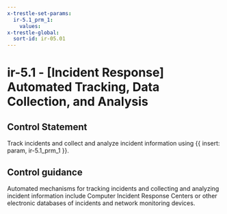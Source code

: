 ```yaml
---
x-trestle-set-params:
  ir-5.1_prm_1:
    values:
x-trestle-global:
  sort-id: ir-05.01
---
```


# ir-5.1 - \[Incident Response\] Automated Tracking, Data Collection, and Analysis

## Control Statement

Track incidents and collect and analyze incident information using {{ insert: param, ir-5.1_prm_1 }}.

## Control guidance

Automated mechanisms for tracking incidents and collecting and analyzing incident information include Computer Incident Response Centers or other electronic databases of incidents and network monitoring devices.
